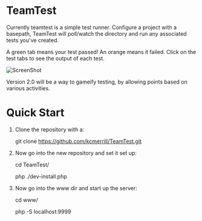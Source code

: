 TeamTest
========

Currently teamtest is a simple test runner. Configure a project with a basepath, TeamTest will poll/watch the directory and run any associated tests you've created.

A green tab means your test passed! An orange means it failed. Click on the test tabs to see the output of each test. 


![ScreenShot](https://raw.github.com/kcmerrill/TeamTest/master/www/images/tt/preview.png)

Version 2.0 will be a way to gameify testing, by allowing points based on various activities.   


Quick Start
===========
1. Clone the repository with a:

    git clone https://github.com/kcmerrill/TeamTest.git
    
2. Now go into the new repository and set it set up:

    cd TeamTest/
    
    php ./dev-install.php
    
3. Now go into the www dir and start up the server:

    cd www/
    
    php -S localhost:9999 

